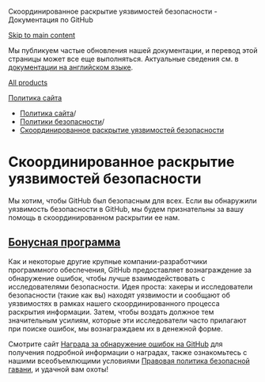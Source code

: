 Скоординированное раскрытие уязвимостей безопасности - Документация по GitHub

[Skip to main content](#main-content)

Мы публикуем частые обновления нашей документации, и перевод этой страницы может все еще выполняться. Актуальные сведения см. в [документации на английском языке](/en).

[All products](/ru)

[Политика сайта](/ru/site-policy)

* [Политика сайта](/ru/site-policy)/
* [Политики безопасности](/ru/site-policy/security-policies)/
* [Скоординированное раскрытие уязвимостей безопасности](/ru/site-policy/security-policies/coordinated-disclosure-of-security-vulnerabilities)

Скоординированное раскрытие уязвимостей безопасности
==========

Мы хотим, чтобы GitHub был безопасным для всех. Если вы обнаружили уязвимость безопасности в GitHub, мы будем признательны за вашу помощь в скоординированном раскрытии ее нам.

[Бонусная программа](#bounty-program)
----------

Как и некоторые другие крупные компании-разработчики программного обеспечения, GitHub предоставляет вознаграждение за обнаружение ошибок, чтобы лучше взаимодействовать с исследователями безопасности. Идея проста: хакеры и исследователи безопасности (такие как вы) находят уязвимости и сообщают об уязвимостях в рамках нашего скоординированного процесса раскрытия информации. Затем, чтобы воздать должное тем значительным усилиям, которые эти исследователи часто прилагают при поиске ошибок, мы вознаграждаем их в денежной форме.

Смотрите сайт [Награда за обнаружение ошибок на GitHub](https://bounty.github.com) для получения подробной информации о наградах, также ознакомьтесь с нашими всеобъемлющими условиями [Правовая политика безопасной гавани](/ru/site-policy/security-policies/github-bug-bounty-program-legal-safe-harbor), и удачной вам охоты!

